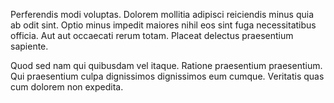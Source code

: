 Perferendis modi voluptas. Dolorem mollitia adipisci reiciendis minus quia ab odit sint. Optio minus impedit maiores nihil eos sint fuga necessitatibus officia. Aut aut occaecati rerum totam. Placeat delectus praesentium sapiente.
 Quod sed nam qui quibusdam vel itaque. Ratione praesentium praesentium. Qui praesentium culpa dignissimos dignissimos eum cumque. Veritatis quas cum dolorem non expedita.